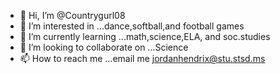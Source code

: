 - 👋 Hi, I’m @Countrygurl08
- 👀 I’m interested in ...dance,softball,and football games
- 🌱 I’m currently learning ...math,science,ELA, and soc.studies
- 💞️ I’m looking to collaborate on ...Science
- 📫 How to reach me ...email me jordanhendrix@stu.stsd.ms

<!---
Countrygurl08/Countrygurl08 is a ✨ special ✨ repository because its `README.md` (this file) appears on your GitHub profile.
You can click the Preview link to take a look at your changes.
--->
